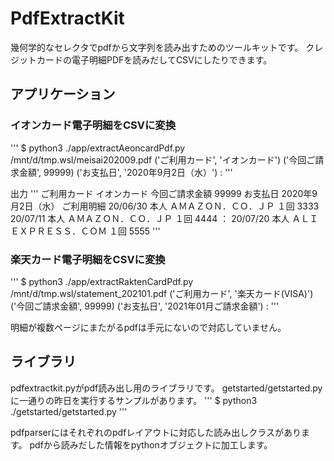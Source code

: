 # PdfExtractKit
幾何学的なセレクタでpdfから文字列を読み出すためのツールキットです。
クレジットカードの電子明細PDFを読みだしてCSVにしたりできます。


## アプリケーション

### イオンカード電子明細をCSVに変換

'''
$ python3 ./app/extractAeoncardPdf.py /mnt/d/tmp.wsl/meisai202009.pdf
('ご利用カード', 'イオンカード') ('今回ご請求金額', 99999) ('お支払日', '2020年9月2日（水）')
:
'''

出力
'''
ご利用カード	イオンカード
今回ご請求金額	99999
お支払日	2020年9月2日（水）
ご利用明細
20/06/30	本人	ＡＭＡＺＯＮ．ＣＯ．ＪＰ	１回	3333
20/07/11	本人	ＡＭＡＺＯＮ．ＣＯ．ＪＰ	１回	4444
：
20/07/20	本人	ＡＬＩＥＸＰＲＥＳＳ．ＣＯＭ	１回	5555
'''

### 楽天カード電子明細をCSVに変換

'''
$ python3 ./app/extractRaktenCardPdf.py /mnt/d/tmp.wsl/statement_202101.pdf
('ご利用カード', '楽天カード(VISA)') ('今回ご請求金額', 99999) ('お支払日', '2021年01月ご請求金額')
:
'''

明細が複数ページにまたがるpdfは手元にないので対応していません。

## ライブラリ

pdfextractkit.pyがpdf読み出し用のライブラリです。
getstarted/getstarted.pyに一通りの昨日を実行するサンプルがあります。
'''
$ python3 ./getstarted/getstarted.py
'''

pdfparserにはそれぞれのpdfレイアウトに対応した読み出しクラスがあります。
pdfから読みだした情報をpythonオブジェクトに加工します。

